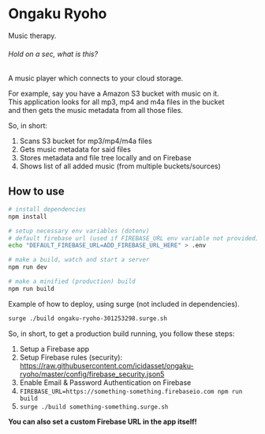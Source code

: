 # Ongaku Ryoho

Music therapy.

###### Hold on a sec, what is this?

A music player which connects to your cloud storage.

For example, say you have a Amazon S3 bucket with music on it.  
This application looks for all mp3, mp4 and m4a files in the bucket  
and then gets the music metadata from all those files.

So, in short:

1. Scans S3 bucket for mp3/mp4/m4a files
2. Gets music metadata for said files
3. Stores metadata and file tree locally and on Firebase
4. Shows list of all added music (from multiple buckets/sources)



## How to use

```bash
# install dependencies
npm install

# setup necessary env variables (dotenv)
# default firebase url (used if FIREBASE_URL env variable not provided)
echo "DEFAULT_FIREBASE_URL=ADD_FIREBASE_URL_HERE" > .env

# make a build, watch and start a server
npm run dev

# make a minified (production) build
npm run build
```

Example of how to deploy, using surge (not included in dependencies).

```bash
surge ./build ongaku-ryoho-301253298.surge.sh
```

So, in short, to get a production build running, you follow these steps:

1. Setup a Firebase app
2. Setup Firebase rules (security): https://raw.githubusercontent.com/icidasset/ongaku-ryoho/master/config/firebase_security.json5
3. Enable Email & Password Authentication on Firebase
4. `FIREBASE_URL=https://something-something.firebaseio.com npm run build`
5. `surge ./build something-something.surge.sh`

__You can also set a custom Firebase URL in the app itself!__
